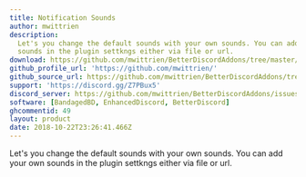 ```yaml
---
title: Notification Sounds
author: mwittrien
description:
  Let's you change the default sounds with your own sounds. You can add your own
  sounds in the plugin settkngs either via file or url.
download: https://github.com/mwittrien/BetterDiscordAddons/tree/master/Plugins/NotificationSounds
github_profile_url: 'https://github.com/mwittrien/'
github_source_url: https://github.com/mwittrien/BetterDiscordAddons/tree/master/Plugins/NotificationSounds
support: 'https://discord.gg/Z7PBux5'
discord_server: https://github.com/mwittrien/BetterDiscordAddons/issues/
software: [BandagedBD, EnhancedDiscord, BetterDiscord]
ghcommentid: 49
layout: product
date: 2018-10-22T23:26:41.466Z
---
```

Let's you change the default sounds with your own sounds. You can add your own sounds in the plugin settkngs either via file or url.